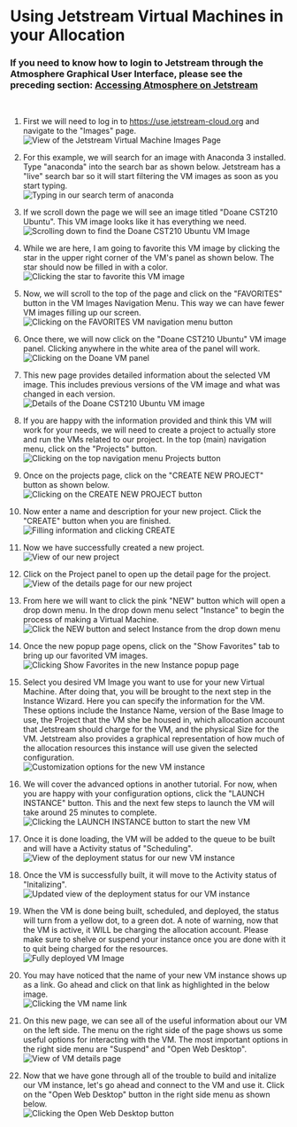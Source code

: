 # Using Jetstream Virtual Machines in your Allocation
### If you need to know how to login to Jetstream through the Atmosphere Graphical User Interface, please see the preceding section: [Accessing Atmosphere on Jetstream](accessing-atmosphere-on-jetstream.md)

<br>

1. First we will need to log in to https://use.jetstream-cloud.org and navigate to the "Images" page.   
![View of the Jetstream Virtual Machine Images Page](./screenshots/jetstream-vm-images-page.png "View of the Jetstream Virtual Machine Images page")

2. For this example, we will search for an image with Anaconda 3 installed. Type "anaconda" into the search bar as shown below. Jetstream has a "live" search bar so it will start filtering the VM images as soon as you start typing.   
![Typing in our search term of anaconda](./screenshots/vm-search-anaconda.png "Searching for a VM with the word anaconda")

3. If we scroll down the page we will see an image titled "Doane CST210 Ubuntu". This VM image looks like it has everything we need.   
![Scrolling down to find the Doane CST210 Ubuntu VM Image](./screenshots/finding-doane-cst210-vm.png "Scrolling down to find the Doane CST210 Ubuntu VM Image")

4. While we are here, I am going to favorite this VM image by clicking the star in the upper right corner of the VM's panel as shown below. The star should now be filled in with a color.   
![Clicking the star to favorite this VM image](./screenshots/favorite-the-doane-vm.png "Clicking the star to favorite this VM image")

5. Now, we will scroll to the top of the page and click on the "FAVORITES" button in the VM Images Navigation Menu. This way we can have fewer VM images filling up our screen.   
![Clicking on the FAVORITES VM navigation menu button](./screenshots/navigate-to-vm-favorites.png "Click on the FAVORITES VM navigation menu button")

6. Once there, we will now click on the "Doane CST210 Ubuntu" VM image panel. Clicking anywhere in the white area of the panel will work.   
![Clicking on the Doane VM panel](./screenshots/nav-to-fav-doane-vm.png "Click on the white area of the Doane VM image panel")

7. This new page provides detailed information about the selected VM image. This includes previous versions of the VM image and what was changed in each version.   
![Details of the Doane CST210 Ubuntu VM image](./screenshots/doane-vm-details.png "Details of the Doane CST210 Ubuntu VM image")

8. If you are happy with the information provided and think this VM will work for your needs, we will need to create a project to actually store and run the VMs related to our project. In the top (main) navigation menu, click on the "Projects" button.   
![Clicking on the top navigation menu Projects button](./screenshots/nav-to-projects.png "Click on the top navigation menu Projects button")

9. Once on the projects page, click on the "CREATE NEW PROJECT" button as shown below.   
![Clicking on the CREATE NEW PROJECT button](./screenshots/create-new-project-1.png "Click on the CREATE NEW PROJECT button")

10. Now enter a name and description for your new project. Click the "CREATE" button when you are finished.   
![Filling information and clicking CREATE](./screenshots/create-new-project-2.png "Fill out the information and click CREATE")

11. Now we have successfully created a new project.   
![View of our new project](./screenshots/create-new-project-3.png "View of our new project")

12. Click on the Project panel to open up the detail page for the project.   
![View of the details page for our new project](./screenshots/new-instance-1.png "View of the details page for our new project")

13. From here we will want to click the pink "NEW" button which will open a drop down menu. In the drop down menu select "Instance" to begin the process of making a Virtual Machine.   
![Click the NEW button and select Instance from the drop down menu](./screenshots/new-instance-2.png "Click the NEW button and select Instance from the drop down menu")

14. Once the new popup page opens, click on the "Show Favorites" tab to bring up our favorited VM images.   
![Clicking Show Favorites in the new Instance popup page](./screenshots/new-instance-3.png "Click the Show Favorites in the new Instance popup page")

15. Select you desired VM Image you want to use for your new Virtual Machine. After doing that, you will be brought to the next step in the Instance Wizard. Here you can specify the information for the VM. These options include the Instance Name, version of the Base Image to use, the Project that the VM she be housed in, which allocation account that Jetstream should charge for the VM, and the physical Size for the VM. Jetstream also provides a graphical representation of how much of the allocation resources this instance will use given the selected configuration.   
![Customization options for the new VM instance](./screenshots/new-instance-4.png "Customization options for the new VM instance")

16. We will cover the advanced options in another tutorial. For now, when you are happy with your configuration options, click the "LAUNCH INSTANCE" button. This and the next few steps to launch the VM will take around 25 minutes to complete.   
![Clicking the LAUNCH INSTANCE button to start the new VM](./screenshots/new-instance-5.png "Click the LAUNCH INSTANCE button to start the new VM")

17. Once it is done loading, the VM will be added to the queue to be built and will have a Activity status of "Scheduling".   
![View of the deployment status for our new VM instance](./screenshots/new-instance-6.png "View of the deployment status for our new VM instance.")

18. Once the VM is successfully built, it will move to the Activity status of "Initalizing".   
![Updated view of the deployment status for our VM instance](./screenshots/new-instance-7.png "Updated view of the deployment status for our new VM instance")

19. When the VM is done being built, scheduled, and deployed, the status will turn from a yellow dot, to a green dot. A note of warning, now that the VM is active, it WILL be charging the allocation account. Please make sure to shelve or suspend your instance once you are done with it to quit being charged for the resources.   
![Fully deployed VM Image](./screenshots/new-instance8.png "Fully deployed VM image ready for use.")

20. You may have noticed that the name of your new VM instance shows up as a link. Go ahead and click on that link as highlighted in the below image.   
![Clicking the VM name link](./screenshots/using-vm-1.png "Clicking the VM name link")

21. On this new page, we can see all of the useful information about our VM on the left side. The menu on the right side of the page shows us some useful options for interacting with the VM. The most important options in the right side menu are "Suspend" and "Open Web Desktop".   
![View of VM details page](./screenshots/using-vm-2.png "View of VM details page")

22. Now that we have gone through all of the trouble to build and initalize our VM instance, let's go ahead and connect to the VM and use it. Click on the "Open Web Desktop" button in the right side menu as shown below.   
![Clicking the Open Web Desktop button](./screenshots/using-vm-3.png "Clicking the Open Web Desktop button")

